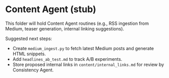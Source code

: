 # Content Agent (stub)

This folder will hold Content Agent routines (e.g., RSS ingestion from Medium, teaser generation,
internal linking suggestions).

Suggested next steps:
- Create `medium_ingest.py` to fetch latest Medium posts and generate HTML snippets.
- Add `headlines_ab_test.md` to track A/B experiments.
- Store proposed internal links in `content/internal_links.md` for review by Consistency Agent.
